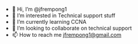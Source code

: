 - 👋 Hi, I’m @jfrempong1
- 👀 I’m interested in Technical support stuff 
- 🌱 I’m currently learning CCNA 
- 💞️ I’m looking to collaborate on technical support 
- 📫 How to reach me jfrempong1@gmail.com

<!---

--->
